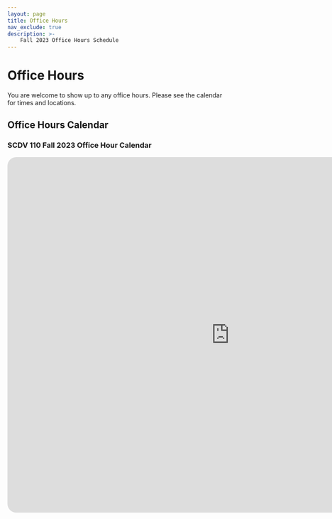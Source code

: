 ```yaml
---
layout: page
title: Office Hours
nav_exclude: true
description: >-
    Fall 2023 Office Hours Schedule
---
```


# Office Hours
You are welcome to show up to any office hours. Please see the calendar for times and locations.

## Office Hours Calendar

### SCDV 110 Fall 2023 Office Hour Calendar

  <style>
    /* Style the container to enable rounded corners and drop shadow */
    .calendar-container {
      width: 1000px;
      height: 800px;
      overflow: hidden;
      border-radius: 20px;
      background-color: #ffffff !important;

    }

    /* Style the iframe */
    .calendar-container iframe {
      width: 100%;
      height: 100%;
      border: none;
    }
  </style>

<div class="calendar-container">
  <iframe src="https://calendar.google.com/calendar/embed?height=800&wkst=2&ctz=America%2FLos_Angeles&title=&nbsp;&showNav=1&showDate=1&mode=WEEK&src=Y181YTMwMjkxZjJmMGJhMzQxOWIyMzdmZjVkOWYwMTA2MDQxOTZjMWZhZTc2ZWFhMWI5OWM5Y2EyZDkzMWRlYWNjQGdyb3VwLmNhbGVuZGFyLmdvb2dsZS5jb20&color=%23003262"></iframe>
</div>

<script src="../assets/darkmode.js"></script>
<script>
window.addEventListener("DOMContentLoaded", (event) => {
    onLoad();
});
</script>